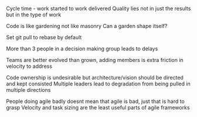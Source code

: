 Cycle time - work started to work delivered
Quality lies not in just the results but in the type of work 

Code is like gardening not like masonry
		Can a garden shape itself? 
        
Set git pull to rebase by default

More than 3 people in a decision making group leads to delays

Teams are better evolved than grown, adding members is extra friction in velocity to address

Code ownership is undesirable but architecture/vision should be directed and kept consisted
Multiple leaders lead to degradation from being pulled in multiple directions 

People doing agile badly doesnt mean that agile is bad, just that is hard to grasp
Velocity and task sizing are the least useful parts of agile frameworks